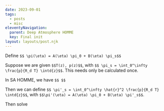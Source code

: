 ```yaml
---
date: 2023-09-01
tags:
  - posts
  - misc
eleventyNavigation:
  parent: Deep Atmosphere HOMME
  key: Final init
layout: layouts/post.njk
---
```


Define `$$ \pi(\eta) = A(\eta) \pi_0 + B(\eta) \pi_s$$`

Suppose we are given `$$T(z), p(z)$$`, with `$$ \pi_s = \int_0^\infty \frac{p}{R_d T} \intd{z}$$`.
This needs only be calculated once.

In SA HOMME, we have `$$ $$`

Then we can define `$$ \pi'_s = \int_0^\infty \hat{r}^2 \frac{p}{R_d T} \intd{z}$$`,
with `$$\pi'(\eta) = A(\eta) \pi_0 + B(\eta) \pi'_s$$`. 

Then solve 


